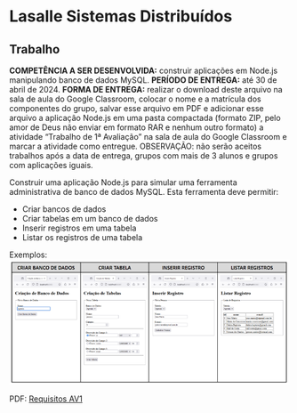# Lasalle Sistemas Distribuídos

## Trabalho

**COMPETÊNCIA A SER DESENVOLVIDA:** construir aplicações em Node.js manipulando banco de dados MySQL.
**PERÍODO DE ENTREGA:** até 30 de abril de 2024.
**FORMA DE ENTREGA:** realizar o download deste arquivo na sala de aula do Google Classroom, colocar o nome e a matrícula dos componentes do grupo, salvar esse arquivo em PDF e adicionar esse arquivo a aplicação Node.js em uma pasta compactada (formato ZIP, pelo amor de Deus não enviar em formato RAR e nenhum outro formato) a atividade “Trabalho de 1ª Avaliação” na sala de aula do Google Classroom e marcar a atividade como entregue.
OBSERVAÇÃO: não serão aceitos trabalhos após a data de entrega, grupos com mais de 3 alunos e grupos com
aplicações iguais.

Construir uma aplicação Node.js para simular uma ferramenta administrativa de banco de dados MySQL. Esta
ferramenta deve permitir:

- Criar bancos de dados
- Criar tabelas em um banco de dados
- Inserir registros em uma tabela
- Listar os registros de uma tabela

Exemplos:
![alt text](docs/lasalle/requirements-image-av1.png)

PDF: [Requisitos AV1](docs/lasalle/requirements-av1.pdf)
